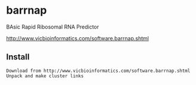 barrnap
=======

BAsic Rapid Ribosomal RNA Predictor

<http://www.vicbioinformatics.com/software.barrnap.shtml>

Install
-------
    Download from http://www.vicbioinformatics.com/software.barrnap.shtml
    Unpack and make cluster links
